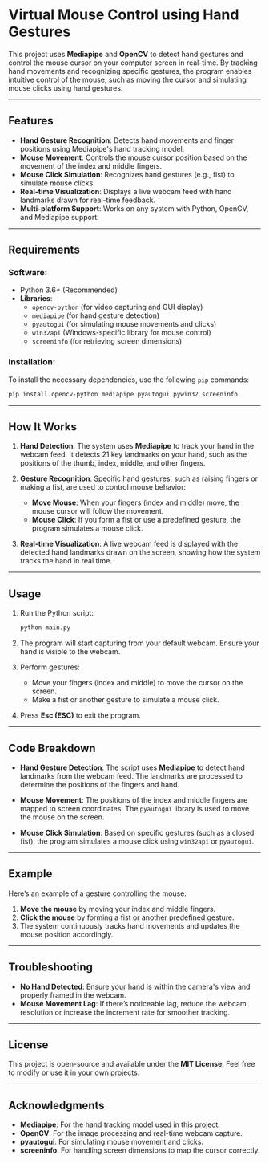# Virtual Mouse Control using Hand Gestures

This project uses **Mediapipe** and **OpenCV** to detect hand gestures and control the mouse cursor on your computer screen in real-time. By tracking hand movements and recognizing specific gestures, the program enables intuitive control of the mouse, such as moving the cursor and simulating mouse clicks using hand gestures.

---

## Features

- **Hand Gesture Recognition**: Detects hand movements and finger positions using Mediapipe's hand tracking model.
- **Mouse Movement**: Controls the mouse cursor position based on the movement of the index and middle fingers.
- **Mouse Click Simulation**: Recognizes hand gestures (e.g., fist) to simulate mouse clicks.
- **Real-time Visualization**: Displays a live webcam feed with hand landmarks drawn for real-time feedback.
- **Multi-platform Support**: Works on any system with Python, OpenCV, and Mediapipe support.

---

## Requirements

### Software:
- Python 3.6+ (Recommended)
- **Libraries**:
  - `opencv-python` (for video capturing and GUI display)
  - `mediapipe` (for hand gesture detection)
  - `pyautogui` (for simulating mouse movements and clicks)
  - `win32api` (Windows-specific library for mouse control)
  - `screeninfo` (for retrieving screen dimensions)

### Installation:

To install the necessary dependencies, use the following `pip` commands:

```bash
pip install opencv-python mediapipe pyautogui pywin32 screeninfo
```

---

## How It Works

1. **Hand Detection**: The system uses **Mediapipe** to track your hand in the webcam feed. It detects 21 key landmarks on your hand, such as the positions of the thumb, index, middle, and other fingers.
  
2. **Gesture Recognition**: Specific hand gestures, such as raising fingers or making a fist, are used to control mouse behavior:
   - **Move Mouse**: When your fingers (index and middle) move, the mouse cursor will follow the movement.
   - **Mouse Click**: If you form a fist or use a predefined gesture, the program simulates a mouse click.
  
3. **Real-time Visualization**: A live webcam feed is displayed with the detected hand landmarks drawn on the screen, showing how the system tracks the hand in real time.

---

## Usage

1. Run the Python script:

   ```bash
   python main.py
   ```

2. The program will start capturing from your default webcam. Ensure your hand is visible to the webcam.
3. Perform gestures:
   - Move your fingers (index and middle) to move the cursor on the screen.
   - Make a fist or another gesture to simulate a mouse click.
4. Press **Esc (ESC)** to exit the program.

---

## Code Breakdown

- **Hand Gesture Detection**:
  The script uses **Mediapipe** to detect hand landmarks from the webcam feed. The landmarks are processed to determine the positions of the fingers and hand.

- **Mouse Movement**:
  The positions of the index and middle fingers are mapped to screen coordinates. The `pyautogui` library is used to move the mouse on the screen.

- **Mouse Click Simulation**:
  Based on specific gestures (such as a closed fist), the program simulates a mouse click using `win32api` or `pyautogui`.

---

## Example

Here’s an example of a gesture controlling the mouse:

1. **Move the mouse** by moving your index and middle fingers.
2. **Click the mouse** by forming a fist or another predefined gesture.
3. The system continuously tracks hand movements and updates the mouse position accordingly.

---

## Troubleshooting

- **No Hand Detected**: Ensure your hand is within the camera's view and properly framed in the webcam.
- **Mouse Movement Lag**: If there’s noticeable lag, reduce the webcam resolution or increase the increment rate for smoother tracking.
  
---

## License

This project is open-source and available under the **MIT License**. Feel free to modify or use it in your own projects.

---

## Acknowledgments

- **Mediapipe**: For the hand tracking model used in this project.
- **OpenCV**: For the image processing and real-time webcam capture.
- **pyautogui**: For simulating mouse movement and clicks.
- **screeninfo**: For handling screen dimensions to map the cursor correctly.
